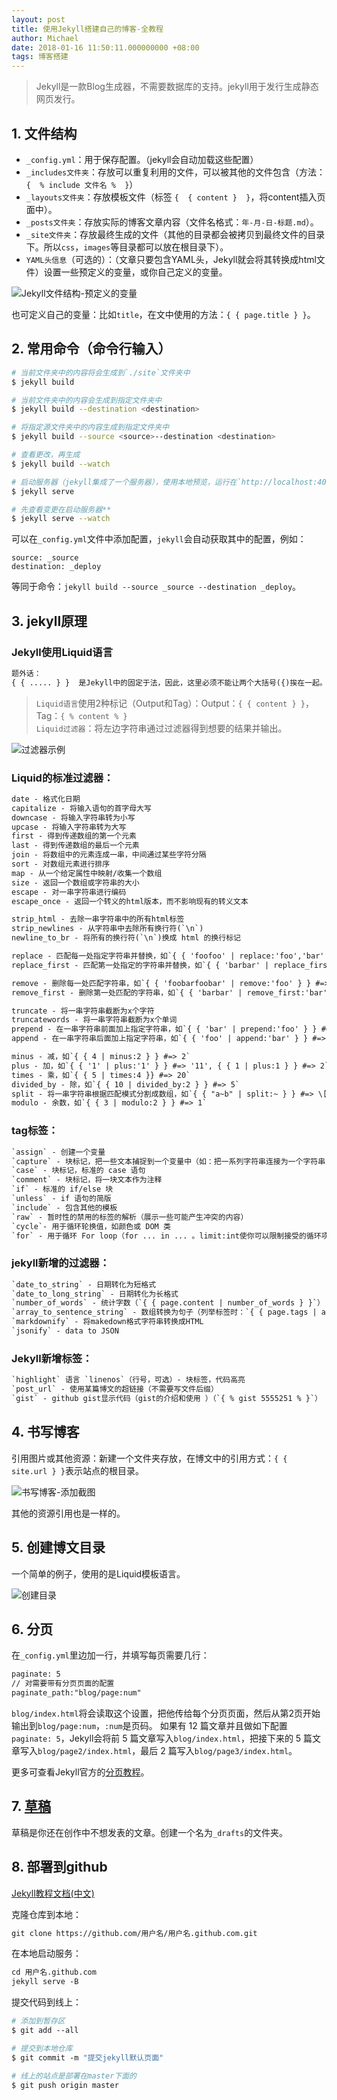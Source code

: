 ```yaml
---
layout: post
title: 使用Jekyll搭建自己的博客-全教程
author: Michael
date: 2018-01-16 11:50:11.000000000 +08:00
tags: 博客搭建
---
```


> Jekyll是一款Blog生成器，不需要数据库的支持。jekyll用于发行生成静态网页发行。

## 1. 文件结构

- `_config.yml`：用于保存配置。（jekyll会自动加载这些配置）
- `_includes文件夹`：存放可以重复利用的文件，可以被其他的文件包含（方法：`{  % include 文件名 %  }`）
- `_layouts文件夹`：存放模板文件（标签 `{  { content }  }`，将content插入页面中）。
- `_posts文件夹`：存放实际的博客文章内容（文件名格式：`年-月-日-标题.md`）。
- `_site文件夹`：存放最终生成的文件（其他的目录都会被拷贝到最终文件的目录下。所以`css`，`images`等目录都可以放在根目录下）。
- `YAML头信息`（可选的）：（文章只要包含YAML头，Jekyll就会将其转换成html文件）设置一些预定义的变量，或你自己定义的变量。

![Jekyll文件结构-预定义的变量](https://upload-images.jianshu.io/upload_images/1416611-5d485de0f4484e3d.JPG?imageMogr2/auto-orient/)

也可定义自己的变量：比如`title`，在文中使用的方法：`{ { page.title } }`。

## 2. 常用命令（命令行输入）

```bash
# 当前文件夹中的内容将会生成到`./site`文件夹中
$ jekyll build

# 当前文件夹中的内容会生成到指定文件夹中
$ jekyll build --destination <destination>

# 将指定源文件夹中的内容生成到指定文件夹中
$ jekyll build --source <source>--destination <destination>

# 查看更改，再生成
$ jekyll build --watch

# 启动服务器（jekyll集成了一个服务器），使用本地预览，运行在`http://localhost:4000/
$ jekyll serve

# 先查看变更在启动服务器**
$ jekyll serve --watch
```

可以在`_config.yml`文件中添加配置，`jekyll`会自动获取其中的配置，例如：

```jekyll
source: _source
destination: _deploy
```

等同于命令：`jekyll build --source _source --destination _deploy`。

## 3. jekyll原理

### Jekyll使用Liquid语言

```html
题外话：
{ { ..... } }  是Jekyll中的固定于法，因此，这里必须不能让两个大括号({)挨在一起。
```

> `Liquid语言`使用2种标记（Output和Tag）：Output：`{ { content } }`，Tag：`{ % content % }`<br/>
  `Liquid过滤器`：将左边字符串通过过滤器得到想要的结果并输出。

![过滤器示例](https://upload-images.jianshu.io/upload_images/1416611-0139bdb4ca40bbe0.JPG?imageMogr2/auto-orient/strip%7CimageView2/2/w/360)

### Liquid的标准过滤器：
```html
date - 格式化日期
capitalize - 将输入语句的首字母大写
downcase - 将输入字符串转为小写
upcase - 将输入字符串转为大写
first - 得到传递数组的第一个元素
last - 得到传递数组的最后一个元素
join - 将数组中的元素连成一串，中间通过某些字符分隔
sort - 对数组元素进行排序
map - 从一个给定属性中映射/收集一个数组
size - 返回一个数组或字符串的大小
escape - 对一串字符串进行编码
escape_once - 返回一个转义的html版本，而不影响现有的转义文本

strip_html - 去除一串字符串中的所有html标签
strip_newlines - 从字符串中去除所有换行符(`\n`)
newline_to_br - 将所有的换行符(`\n`)换成 html 的换行标记

replace - 匹配每一处指定字符串并替换，如`{ { 'foofoo' | replace:'foo','bar' } } #=> 'barbar'`
replace_first - 匹配第一处指定的字符串并替换，如`{ { 'barbar' | replace_first:'bar','foo' } } #=> 'foobar'`

remove - 删除每一处匹配字符串，如`{ { 'foobarfoobar' | remove:'foo' } } #=> 'barbar'`
remove_first - 删除第一处匹配的字符串，如`{ { 'barbar' | remove_first:'bar' } } #=> 'bar'`

truncate - 将一串字符串截断为x个字符
truncatewords - 将一串字符串截断为x个单词
prepend - 在一串字符串前面加上指定字符串，如`{ { 'bar' | prepend:'foo' } } #=> 'foobar'`
append - 在一串字符串后面加上指定字符串，如`{ { 'foo' | append:'bar' } } #=> 'foobar'`

minus - 减，如`{ { 4 | minus:2 } } #=> 2`
plus - 加，如`{ { '1' | plus:'1' } } #=> '11', { { 1 | plus:1 } } #=> 2`
times - 乘，如`{ { 5 | times:4 }} #=> 20`
divided_by - 除，如`{ { 10 | divided_by:2 } } #=> 5`
split - 将一串字符串根据匹配模式分割成数组，如`{ { "a~b" | split:~ } } #=> \['a','b'\]`
modulo - 余数，如`{ { 3 | modulo:2 } } #=> 1`
```

### tag标签：

```html
`assign` - 创建一个变量
`capture` - 块标记，把一些文本捕捉到一个变量中（如：把一系列字符串连接为一个字符串，并将其存储到变量中）
`case` - 块标记，标准的 case 语句
`comment` - 块标记，将一块文本作为注释
`if` - 标准的 if/else 块
`unless` - if 语句的简版
`include` - 包含其他的模板
`raw` - 暂时性的禁用的标签的解析（展示一些可能产生冲突的内容）
`cycle`- 用于循环轮换值，如颜色或 DOM 类
`for` - 用于循环 For loop（for ... in ... 。limit:int使你可以限制接受的循环项个数；offset:int可以可以让你从循环集合的第 n 项开始；reversed让你可以翻转循环）
```

### jekyll新增的过滤器：

```html
`date_to_string` - 日期转化为短格式
`date_to_long_string` - 日期转化为长格式
`number_of_words` - 统计字数（`{ { page.content | number_of_words } }`）
`array_to_sentence_string` - 数组转换为句子（列举标签时：`{ { page.tags | array_to_sentence_string } }`）
`markdownify` - 将makedown格式字符串转换成HTML
`jsonify` - data to JSON
```

### Jekyll新增标签：
```html
`highlight` 语言 `linenos`（行号，可选）- 块标签，代码高亮 
`post_url` - 使用某篇博文的超链接（不需要写文件后缀）
`gist` - github gist显示代码（gist的介绍和使用 ）（`{ % gist 5555251 % }`）
``` 

## 4. 书写博客
引用图片或其他资源：新建一个文件夹存放，在博文中的引用方式：`{ { site.url } }`表示站点的根目录。

![书写博客-添加截图](https://upload-images.jianshu.io/upload_images/1416611-bd1d86500ad87f04.JPG?imageMogr2/auto-orient/strip%7CimageView2/2/w/490)

其他的资源引用也是一样的。

## 5. 创建博文目录
一个简单的例子，使用的是Liquid模板语言。

![创建目录](https://upload-images.jianshu.io/upload_images/1416611-8b37bd5ed660a438.JPG?imageMogr2/auto-orient/strip%7CimageView2/2/w/613)

## 6. 分页
在`_config.yml`里边加一行，并填写每页需要几行：

```html
paginate: 5
// 对需要带有分页页面的配置
paginate_path:"blog/page:num"
```

`blog/index.html`将会读取这个设置，把他传给每个分页页面，然后从第2页开始输出到`blog/page:num`，`:num`是页码。
如果有 12 篇文章并且做如下配置`paginate: 5`，Jekyll会将前 5 篇文章写入`blog/index.html`，把接下来的 5 篇文章写入`blog/page2/index.html`，最后 2 篇写入`blog/page3/index.html`。

更多可查看Jekyll官方的[分页教程](https://link.jianshu.com/?t=http://jekyll.bootcss.com/docs/pagination/)。

## 7. [草稿](https://link.jianshu.com/?t=http://jekyll.bootcss.com/docs/pagination/)

草稿是你还在创作中不想发表的文章。创建一个名为`_drafts`的文件夹。

## 8. 部署到github

[Jekyll教程文档(中文)](http://jekyll.bootcss.com/docs/github-pages/)

克隆仓库到本地：

```bash
git clone https://github.com/用户名/用户名.github.com.git
```

在本地启动服务：

```bash
cd 用户名.github.com
jekyll serve -B
```

提交代码到线上：

```bash
# 添加到暂存区
$ git add --all

# 提交到本地仓库                        
$ git commit -m "提交jekyll默认页面"

# 线上的站点是部署在master下面的
$ git push origin master
```
